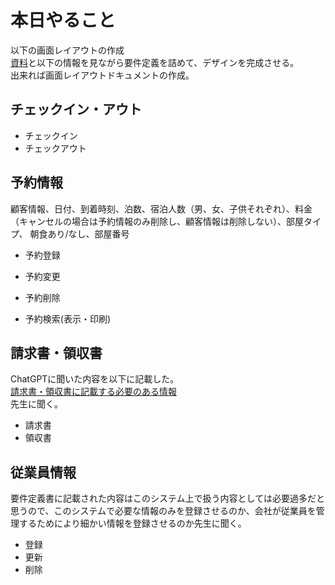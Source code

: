 # 本日やること
以下の画面レイアウトの作成<br>
[資料](../../project-proposal/画面レイアウト図/Screen_UI_Requirements_Document.md)と以下の情報を見ながら要件定義を詰めて、デザインを完成させる。<br>
出来れば画面レイアウトドキュメントの作成。

## チェックイン・アウト
- チェックイン
- チェックアウト

## 予約情報
顧客情報、日付、到着時刻、泊数、宿泊人数（男、女、子供それぞれ）、料金 （キャンセルの場合は予約情報のみ削除し、顧客情報は削除しない）、部屋タイプ、 朝食あり/なし、部屋番号
- 予約登録
- 予約変更
- 予約削除

- 予約検索(表示・印刷)

## 請求書・領収書
ChatGPTに聞いた内容を以下に記載した。<br>
[請求書・領収書に記載する必要のある情報](請求書・領収書.md)<br>
先生に聞く。
- 請求書
- 領収書

## 従業員情報
要件定義書に記載された内容はこのシステム上で扱う内容としては必要過多だと思うので、このシステムで必要な情報のみを登録させるのか、会社が従業員を管理するためにより細かい情報を登録させるのか先生に聞く。
- 登録
- 更新
- 削除